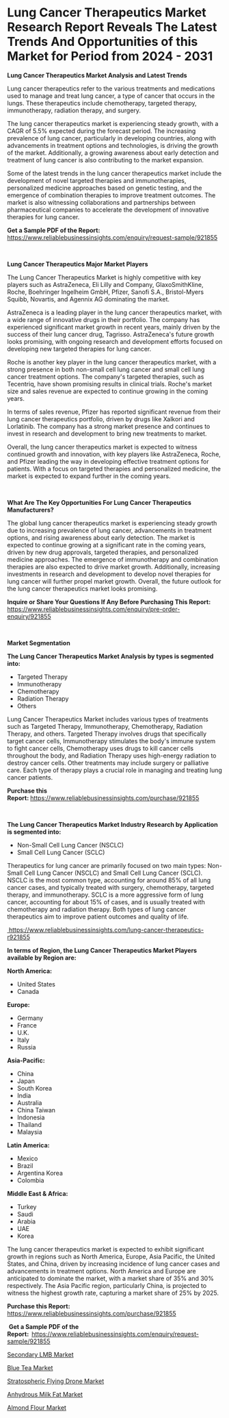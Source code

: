 <p><h1>Lung Cancer Therapeutics Market Research Report Reveals The Latest Trends And Opportunities of this Market for Period from 2024 - 2031</h1></p><p><strong>Lung Cancer Therapeutics Market Analysis and Latest Trends</strong></p>
<p><p>Lung cancer therapeutics refer to the various treatments and medications used to manage and treat lung cancer, a type of cancer that occurs in the lungs. These therapeutics include chemotherapy, targeted therapy, immunotherapy, radiation therapy, and surgery.</p><p>The lung cancer therapeutics market is experiencing steady growth, with a CAGR of 5.5% expected during the forecast period. The increasing prevalence of lung cancer, particularly in developing countries, along with advancements in treatment options and technologies, is driving the growth of the market. Additionally, a growing awareness about early detection and treatment of lung cancer is also contributing to the market expansion.</p><p>Some of the latest trends in the lung cancer therapeutics market include the development of novel targeted therapies and immunotherapies, personalized medicine approaches based on genetic testing, and the emergence of combination therapies to improve treatment outcomes. The market is also witnessing collaborations and partnerships between pharmaceutical companies to accelerate the development of innovative therapies for lung cancer.</p></p>
<p><strong>Get a Sample PDF of the Report:&nbsp;</strong> <a href="https://www.reliablebusinessinsights.com/enquiry/request-sample/921855">https://www.reliablebusinessinsights.com/enquiry/request-sample/921855</a></p>
<p>&nbsp;</p>
<p><strong>Lung Cancer Therapeutics Major Market Players</strong></p>
<p><p>The Lung Cancer Therapeutics Market is highly competitive with key players such as AstraZeneca, Eli Lilly and Company, GlaxoSmithKline, Roche, Boehringer Ingelheim GmbH, Pfizer, Sanofi S.A., Bristol-Myers Squibb, Novartis, and Agennix AG dominating the market.</p><p>AstraZeneca is a leading player in the lung cancer therapeutics market, with a wide range of innovative drugs in their portfolio. The company has experienced significant market growth in recent years, mainly driven by the success of their lung cancer drug, Tagrisso. AstraZeneca's future growth looks promising, with ongoing research and development efforts focused on developing new targeted therapies for lung cancer.</p><p>Roche is another key player in the lung cancer therapeutics market, with a strong presence in both non-small cell lung cancer and small cell lung cancer treatment options. The company's targeted therapies, such as Tecentriq, have shown promising results in clinical trials. Roche's market size and sales revenue are expected to continue growing in the coming years.</p><p>In terms of sales revenue, Pfizer has reported significant revenue from their lung cancer therapeutics portfolio, driven by drugs like Xalkori and Lorlatinib. The company has a strong market presence and continues to invest in research and development to bring new treatments to market.</p><p>Overall, the lung cancer therapeutics market is expected to witness continued growth and innovation, with key players like AstraZeneca, Roche, and Pfizer leading the way in developing effective treatment options for patients. With a focus on targeted therapies and personalized medicine, the market is expected to expand further in the coming years.</p></p>
<p>&nbsp;</p>
<p><strong>What Are The Key Opportunities For Lung Cancer Therapeutics Manufacturers?</strong></p>
<p><p>The global lung cancer therapeutics market is experiencing steady growth due to increasing prevalence of lung cancer, advancements in treatment options, and rising awareness about early detection. The market is expected to continue growing at a significant rate in the coming years, driven by new drug approvals, targeted therapies, and personalized medicine approaches. The emergence of immunotherapy and combination therapies are also expected to drive market growth. Additionally, increasing investments in research and development to develop novel therapies for lung cancer will further propel market growth. Overall, the future outlook for the lung cancer therapeutics market looks promising.</p></p>
<p><strong>Inquire or Share Your Questions If Any Before Purchasing This Report:</strong> <a href="https://www.reliablebusinessinsights.com/enquiry/pre-order-enquiry/921855">https://www.reliablebusinessinsights.com/enquiry/pre-order-enquiry/921855</a></p>
<p>&nbsp;</p>
<p><strong>Market Segmentation</strong></p>
<p><strong>The Lung Cancer Therapeutics Market Analysis by types is segmented into:</strong></p>
<p><ul><li>Targeted Therapy</li><li>Immunotherapy</li><li>Chemotherapy</li><li>Radiation Therapy</li><li>Others</li></ul></p>
<p><p>Lung Cancer Therapeutics Market includes various types of treatments such as Targeted Therapy, Immunotherapy, Chemotherapy, Radiation Therapy, and others. Targeted Therapy involves drugs that specifically target cancer cells, Immunotherapy stimulates the body's immune system to fight cancer cells, Chemotherapy uses drugs to kill cancer cells throughout the body, and Radiation Therapy uses high-energy radiation to destroy cancer cells. Other treatments may include surgery or palliative care. Each type of therapy plays a crucial role in managing and treating lung cancer patients.</p></p>
<p><strong>Purchase this Report:&nbsp;</strong><a href="https://www.reliablebusinessinsights.com/purchase/921855">https://www.reliablebusinessinsights.com/purchase/921855</a></p>
<p>&nbsp;</p>
<p><strong>The Lung Cancer Therapeutics Market Industry Research by Application is segmented into:</strong></p>
<p><ul><li>Non-Small Cell Lung Cancer (NSCLC)</li><li>Small Cell Lung Cancer (SCLC)</li></ul></p>
<p><p>Therapeutics for lung cancer are primarily focused on two main types: Non-Small Cell Lung Cancer (NSCLC) and Small Cell Lung Cancer (SCLC). NSCLC is the most common type, accounting for around 85% of all lung cancer cases, and typically treated with surgery, chemotherapy, targeted therapy, and immunotherapy. SCLC is a more aggressive form of lung cancer, accounting for about 15% of cases, and is usually treated with chemotherapy and radiation therapy. Both types of lung cancer therapeutics aim to improve patient outcomes and quality of life.</p></p>
<p><a href="https://www.reliablebusinessinsights.com/lung-cancer-therapeutics-r921855">&nbsp;https://www.reliablebusinessinsights.com/lung-cancer-therapeutics-r921855</a></p>
<p><strong>In terms of Region, the Lung Cancer Therapeutics Market Players available by Region are:</strong></p>
<p>
    <p> <strong> North America: </strong>
        <ul>
            <li>United States</li>
            <li>Canada</li>
        </ul>
        </p> 
    <p> <strong> Europe: </strong>
        <ul>
            <li>Germany</li>
            <li>France</li>
            <li>U.K.</li>
            <li>Italy</li>
            <li>Russia</li>
        </ul>
        </p> 
    <p> <strong> Asia-Pacific: </strong>
        <ul>
            <li>China</li>
            <li>Japan</li>
            <li>South Korea</li>
            <li>India</li>
            <li>Australia</li>
            <li>China Taiwan</li>
            <li>Indonesia</li>
            <li>Thailand</li>
            <li>Malaysia</li>
        </ul>
        </p> 
    <p> <strong> Latin America: </strong>
        <ul>
            <li>Mexico</li>
            <li>Brazil</li>
            <li>Argentina Korea</li>
            <li>Colombia</li>
        </ul>
        </p> 
    <p> <strong> Middle East & Africa: </strong>
        <ul>
            <li>Turkey</li>
            <li>Saudi</li>
            <li>Arabia</li>
            <li>UAE</li>
            <li>Korea</li>
        </ul>
    </p>
    </p>
<p><p>The lung cancer therapeutics market is expected to exhibit significant growth in regions such as North America, Europe, Asia Pacific, the United States, and China, driven by increasing incidence of lung cancer cases and advancements in treatment options. North America and Europe are anticipated to dominate the market, with a market share of 35% and 30% respectively. The Asia Pacific region, particularly China, is projected to witness the highest growth rate, capturing a market share of 25% by 2025.</p></p>
<p><strong>Purchase this Report: </strong><a href="https://www.reliablebusinessinsights.com/purchase/921855">https://www.reliablebusinessinsights.com/purchase/921855</a></p>
<p>&nbsp;<strong>Get a Sample PDF of the Report:&nbsp;&nbsp;</strong><a href="https://www.reliablebusinessinsights.com/enquiry/request-sample/921855">https://www.reliablebusinessinsights.com/enquiry/request-sample/921855</a></p>
<p><strong></strong></p>
<p><p><a href="https://github.com/Paul14Anderson63/Market-Research-Report-List-5/blob/main/secondary-lmb-market.md">Secondary LMB Market</a></p><p><a href="https://medium.com/@zayunoz657456/global-blue-tea-market-trends-insights-into-growth-opportunities-and-challenges-forecasted-from-b6ee07ccc61f">Blue Tea Market</a></p><p><a href="https://github.com/mabutironaldo/Market-Research-Report-List-5/blob/main/stratospheric-flying-drone-market.md">Stratospheric Flying Drone Market</a></p><p><a href="https://medium.com/@aureliarice/global-anhydrous-milk-fat-market-size-share-analysis-by-product-type-by-application-by-region-d5b92cca5c27">Anhydrous Milk Fat Market</a></p><p><a href="https://medium.com/@alicemcglynn2022/almond-flour-market-size-share-analysis-growth-trends-forecast-2024-2031-a5a41b8f3163">Almond Flour Market</a></p></p>